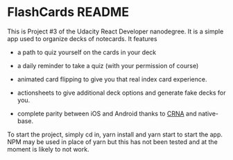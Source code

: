# FlashCards README

This is Project #3 of the Udacity React Developer nanodegree. It is a simple app used to organize decks of notecards. It features

- a path to quiz yourself on the cards in your deck

- a daily reminder to take a quiz (with your permission of course)

- animated card flipping to give you that real index card experience.

- actionsheets to give additional deck options and generate fake decks for you.

- complete parity between iOS and Android thanks to [CRNA](https://github.com/react-community/create-react-native-app) and native-base.

To start the project, simply cd in, yarn install and yarn start to start the app. NPM may be used in place of yarn but this has not been tested and at the moment is likely to not work.
